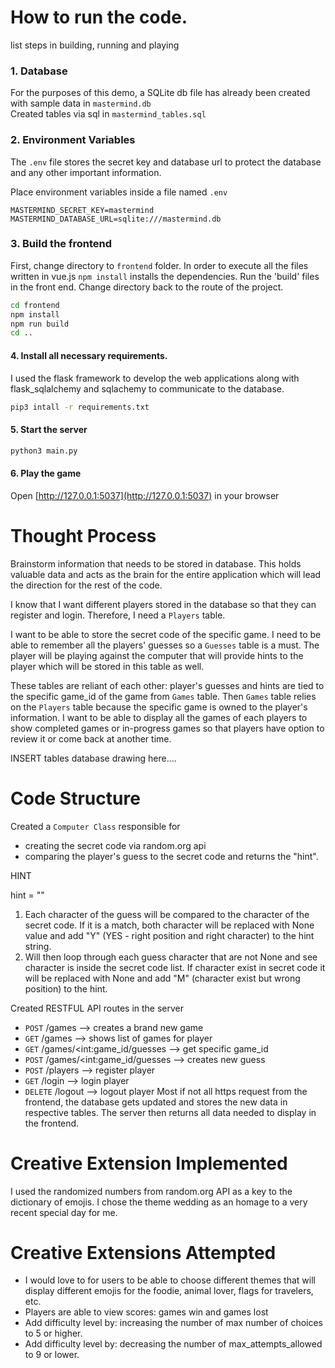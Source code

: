 # How to run the code.
list steps in building, running and playing 

### 1. Database

For the purposes of this demo, a SQLite db file has already been created with sample data in `mastermind.db`  
Created tables via sql in  `mastermind_tables.sql`

### 2. Environment Variables 

The `.env` file stores the secret key and database url to protect the database and any other important information.  

Place environment variables inside a file named `.env`

```
MASTERMIND_SECRET_KEY=mastermind
MASTERMIND_DATABASE_URL=sqlite:///mastermind.db
```

### 3. Build the frontend

First, change directory to `frontend` folder. In order to execute all the files written in vue.js `npm install` installs the dependencies. 
Run the 'build' files in the front end. Change directory back to the route of the project. 



```sh 
cd frontend
npm install
npm run build
cd ..
```

#### 4. Install all necessary requirements. 

I used the flask framework to develop the web applications along with flask_sqlalchemy 
and sqlachemy to communicate to the database. 

```sh
pip3 intall -r requirements.txt
```

#### 5. Start the server

```sh
python3 main.py 
```

#### 6. Play the game

Open [http://127.0.0.1:5037](http://127.0.0.1:5037) in your browser


# Thought Process 
Brainstorm information that needs to be stored in database. This holds valuable data and acts as the brain for the entire application which will lead the direction for the rest of the code. 

I know that I want different players stored in the database so that they can register and login. Therefore, I need a `Players` table. 

I want to be able to store the secret code of the specific game. I need to be able to remember all the players' guesses so a `Guesses` table is a must. The player will be playing against the computer that will provide hints to the player which will be stored in this table as well. 

These tables are reliant of each other: player's guesses and hints are tied to the specific game_id of the game from `Games` table. Then `Games` table relies on the `Players` table because the specific game is owned to the player's information. I want to be able to display 
all the games of each players to show completed games or in-progress games so that players have option to review it or come back at another time. 

INSERT tables database drawing here....


# Code Structure 
Created a `Computer Class` responsible for 
* creating the secret code via random.org api 
* comparing the player's guess to the secret code and returns the "hint". 

HINT 

hint = ""
1) Each character of the guess will be compared to the character of the secret code. If it is a match, both character will be replaced with None value and add "Y" (YES - right position and right character) to the hint string.
2) Will then loop through each guess character that are not None and see character is inside the secret code list. If character exist in secret code it will be replaced with None and add "M" (character exist but wrong position) to the hint. 

Created RESTFUL API routes in the server 
* `POST` /games  --> creates a brand new game 
* `GET` /games --> shows list of games for player 
* `GET` /games/<int:game_id/guesses --> get specific game_id
* `POST` /games/<int:game_id/guesses --> creates new guess 
* `POST` /players --> register player 
* `GET` /login --> login player 
* `DELETE` /logout --> logout player 
Most if not all https request from the frontend, the database gets updated and stores the new data in respective tables. The server then returns all data needed to display in the frontend. 


# Creative Extension Implemented 
I used the randomized numbers from random.org API as a key to the dictionary of emojis. I chose the theme wedding as an homage to a very recent special day for me. 

# Creative Extensions Attempted 
* I would love to for users to be able to choose different themes that will display different emojis for the foodie, animal lover, flags for travelers, etc. 
* Players are able to view scores: games win and games lost 
* Add difficulty level by: increasing the number of max number of choices to 5 or higher. 
* Add difficulty level by: decreasing the number of max_attempts_allowed to 9 or lower. 



